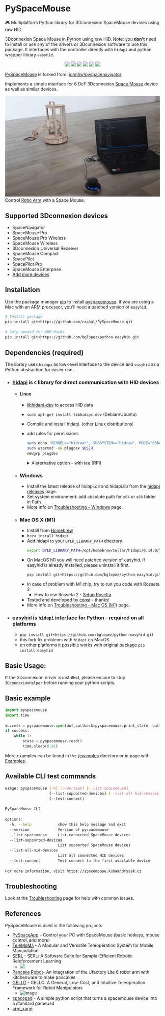 # PySpaceMouse

🎮 Multiplatform Python library for 3Dconnexion SpaceMouse devices using raw HID.

3Dconnexion Space Mouse in Python using raw HID.
Note: you **don't** need to install or use any of the drivers or 3Dconnexion software to use this package.
It interfaces with the controller directly with `hidapi` and python wrapper library `easyhid`.

<p align="center">
<a href="https://hits.seeyoufarm.com"><img src="https://hits.seeyoufarm.com/api/count/incr/badge.svg?url=https%3A%2F%2Fgithub.com%2FJakubAndrysek%2Fpyspacemouse&count_bg=%2379C83D&title_bg=%23555555&icon=&icon_color=%23E7E7E7&title=hits&edge_flat=true"/></a>
<img src="https://img.shields.io/github/license/JakubAndrysek/pyspacemouse?style=flat-square">
<img src="https://img.shields.io/github/stars/JakubAndrysek/pyspacemouse?style=flat-square">
<img src="https://img.shields.io/github/forks/JakubAndrysek/pyspacemouse?style=flat-square">
<img src="https://img.shields.io/github/issues/JakubAndrysek/pyspacemouse?style=flat-square">
<a href="https://www.pepy.tech/projects/pyspacemouse" target="_blank"><img src="https://static.pepy.tech/badge/pyspacemouse"></a>
</p>

[PySpaceMouse](https://github.com/JakubAndrysek/pyspacemouse) is forked from: [johnhw/pyspacenavigator](https://github.com/johnhw/pyspacenavigator)

Implements a simple interface for 6 DoF 3Dconnexion [Space Mouse](https://3dconnexion.com/uk/spacemouse/) device as
well as similar devices.

![](https://github.com/JakubAndrysek/pyspacemouse/raw/master/media/spacemouse-robot.jpg)
Control [Robo Arm](https://roboruka.robotickytabor.cz/) with a Space Mouse.

## Supported 3Dconnexion devices

* SpaceNavigator
* SpaceMouse Pro
* SpaceMouse Pro Wireless
* SpaceMouse Wireless
* 3Dconnexion Universal Receiver
* SpaceMouse Compact
* SpacePilot
* SpacePilot Pro
* SpaceMouse Enterprise
* [Add more devices](https://github.com/johnhw/pyspacenavigator/issues/1)

## Installation

Use the package manager [pip](https://pip.pypa.io/en/stable/) to install [pyspacemouse](https://pypi.org/project/pyspacemouse/). If you are using a Mac with an ARM processor, you'll need a patched version of `easyhid`.

```bash
# Install package
pip install git+https://github.com/cagbal/PySpaceMouse.git

# Only needed for ARM MacOs
pip install git+https://github.com/bglopez/python-easyhid.git
```

## Dependencies (required)

The library uses `hidapi` as low-level interface to the device and `easyhid` as a Python abstraction for easier use.

- ### [hidapi](https://github.com/libusb/hidapi) is `C` library for direct communication with HID devices
    - #### Linux
        - [libhidapi-dev]() to access HID data
        - `sudo apt-get install libhidapi-dev` (Debian/Ubuntu)
        - Compile and install [hidapi](https://github.com/libusb/hidapi/#build-from-source).  (other Linux
          distributions)

        - add rules for permissions
            ```bash
            sudo echo 'KERNEL=="hidraw*", SUBSYSTEM=="hidraw", MODE="0664", GROUP="plugdev"' > /etc/udev/rules.d/99-hidraw-permissions.rules
            sudo usermod -aG plugdev $USER
            newgrp plugdev
            ```
            <details>
            <summary>Aleternative option - with tee (RPi)</summary>
            <pre>
            echo 'KERNEL=="hidraw*", SUBSYSTEM=="hidraw", MODE="0664", GROUP="plugdev"' | sudo tee /etc/udev/rules.d/99-hidraw-permissions.rules
            sudo usermod -aG plugdev $USER
            newgrp plugdev
            </pre>
            </details>

    - ### Windows
        - Install the latest release of hidapi.dll and hidapi.lib from
          the [hidapi releases](https://github.com/libusb/hidapi/releases) page.
        - Set system environment: add absolute path for `x64` or `x86` folder in Path.
        - More info on [Troubleshooting - WIndows](./troubleshooting.md#windows) page.

    - ### Mac OS X (M1)
        - Install from [Homebrew](https://formulae.brew.sh/formula/hidapi)
        - `brew install hidapi`
        - Add hidapi to your `DYLD_LIBRARY_PATH` directory.
            ```bash
            export DYLD_LIBRARY_PATH=/opt/homebrew/Cellar/hidapi/0.14.0/lib:$DYLD_LIBRARY_PATH
            ```
        - On MacOS M1 you will need patched version of easyhid. If easyhid is already installed, please uninstall it first.
            ```bash
            pip install git+https://github.com/bglopez/python-easyhid.git
            ```
        - In case of problem with M1 chip, try to run you code with Rosseta 2
            - How to use Rosseta 2 - [Setup Rosetta](https://apple.stackexchange.com/questions/428768/on-apple-m1-with-rosetta-how-to-open-entire-terminal-iterm-in-x86-64-architec)
        - Tested and developed by [consi](https://github.com/JakubAndrysek/PySpaceMouse/issues/10#issuecomment-1768362007) - thanks!
        - More info on [Troubleshooting - Mac OS (M1)](./troubleshooting.md#mac-os-m1) page.

- ### [easyhid](https://github.com/bglopez/python-easyhid) is `hidapi` interface for Python - required on all platforms
    - `pip install git+https://github.com/bglopez/python-easyhid.git`
    - this fork fix problems with `hidapi` on MacOS.
    - on other platforms it possible works with original package `pip install easyhid`

## Basic Usage:

If the 3Dconnexion driver is installed, please ensure to stop `3DconnexionHelper` before running your python scripts.



## Basic example

````py
import pyspacemouse
import time

success = pyspacemouse.open(dof_callback=pyspacemouse.print_state, button_callback=pyspacemouse.print_buttons)
if success:
    while 1:
        state = pyspacemouse.read()
        time.sleep(0.01)
````
More examples can be found in the [/examples](https://github.com/JakubAndrysek/PySpaceMouse/tree/master/examples) directory or in page with [Examples](https://spacemouse.kubaandrysek.cz/mouseApi/examples/).

## Available CLI test commands
```bash
usage: pyspacemouse [-h] [--version] [--list-spacemouse]
                    [--list-supported-devices] [--list-all-hid-devices]
                    [--test-connect]

PySpaceMouse CLI

options:
  -h, --help            show this help message and exit
  --version             Version of pyspacemouse
  --list-spacemouse     List connected SpaceMouse devices
  --list-supported-devices
                        List supported SpaceMouse devices
  --list-all-hid-devices
                        List all connected HID devices
  --test-connect        Test connect to the first available device

For more information, visit https://spacemouse.kubaandrysek.cz
```


## Troubleshooting

Look at the [Troubleshooting](./troubleshooting.md) page for help with common issues.

## References

PySpaceMouse is used in the following projects:

- [PySpaceApp](https://github.com/JakubAndrysek/pyspaceapp) - Control your PC with SpaceMouse (basic hotkeys, mouse control, and more)
- [TeleMoMa](https://github.com/UT-Austin-RobIn/telemoma) - A Modular and Versatile Teleoperation System for Mobile Manipulation
- [SERL](https://github.com/rail-berkeley/serl) - SERL: A Software Suite for Sample-Efficient Robotic Reinforcement Learning
    - ![](https://github.com/rail-berkeley/serl/raw/e59dc0d2721399af2e629d7bcad678fa2ffce9ae/docs/images/tasks-banner.gif)
- [Pancake Robot](https://github.com/pauldw/pancake-robot)- An integration of the Ufactory Lite 6 robot arm with kitchenware to make pancakes.
- [GELLO](https://github.com/wuphilipp/gello_software) - GELLO: A General, Low-Cost, and Intuitive Teleoperation Framework for Robot Manipulators
    - ![image](https://github.com/wuphilipp/gello_software/assets/33494544/229d90b5-c758-4c14-ab37-d4b2ed7ad50b)
- [spacepad](https://github.com/brianpeiris/spacepad) - A simple python script that turns a spacemouse device into a standard gamepad
- [arm_xarm](https://github.com/johnrso/arm_xarm)
